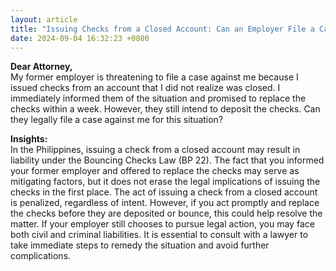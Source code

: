 ```yaml
---
layout: article
title: "Issuing Checks from a Closed Account: Can an Employer File a Case?"
date: 2024-09-04 16:32:23 +0800
---
```


<p><strong>Dear Attorney,</strong><br>My former employer is threatening to file a case against me because I issued checks from an account that I did not realize was closed. I immediately informed them of the situation and promised to replace the checks within a week. However, they still intend to deposit the checks. Can they legally file a case against me for this situation?</p><p><strong>Insights:</strong><br>In the Philippines, issuing a check from a closed account may result in liability under the Bouncing Checks Law (BP 22). The fact that you informed your former employer and offered to replace the checks may serve as mitigating factors, but it does not erase the legal implications of issuing the checks in the first place. The act of issuing a check from a closed account is penalized, regardless of intent. However, if you act promptly and replace the checks before they are deposited or bounce, this could help resolve the matter. If your employer still chooses to pursue legal action, you may face both civil and criminal liabilities. It is essential to consult with a lawyer to take immediate steps to remedy the situation and avoid further complications.</p>